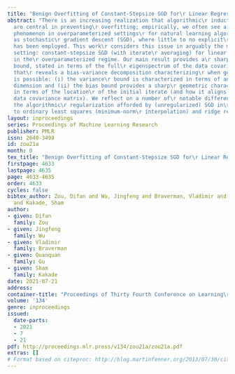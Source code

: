 ```yaml
---
title: "Benign Overfitting of Constant-Stepsize SGD for\r Linear Regression"
abstract: "There is an increasing realization that algorithmic\r inductive biases
  are central in preventing\r overfitting; empirically, we often see a benign\r overfitting
  phenomenon in overparameterized settings\r for natural learning algorithms, such
  as stochastic\r gradient descent (SGD), where little to no explicit\r regularization
  has been employed. This work\r considers this issue in arguably the most basic\r
  setting: constant-stepsize SGD (with iterate\r averaging) for linear regression
  in the\r overparameterized regime. Our main result provides a\r sharp excess risk
  bound, stated in terms of the full\r eigenspectrum of the data covariance matrix,
  that\r reveals a bias-variance decomposition characterizing\r when generalization
  is possible: (i) the variance\r bound is characterized in terms of an effective\r
  dimension and (ii) the bias bound provides a sharp\r geometric characterization
  in terms of the location\r of the initial iterate (and how it aligns with the\r
  data covariance matrix). We reflect on a number of\r notable differences between
  the algorithmic\r regularization afforded by (unregularized) SGD in\r comparison
  to ordinary least squares (minimum-norm\r interpolation) and ridge regression."
layout: inproceedings
series: Proceedings of Machine Learning Research
publisher: PMLR
issn: 2640-3498
id: zou21a
month: 0
tex_title: "Benign Overfitting of Constant-Stepsize SGD for\r Linear Regression"
firstpage: 4633
lastpage: 4635
page: 4633-4635
order: 4633
cycles: false
bibtex_author: Zou, Difan and Wu, Jingfeng and Braverman, Vladimir and Gu, Quanquan
  and Kakade, Sham
author:
- given: Difan
  family: Zou
- given: Jingfeng
  family: Wu
- given: Vladimir
  family: Braverman
- given: Quanquan
  family: Gu
- given: Sham
  family: Kakade
date: 2021-07-21
address:
container-title: "Proceedings of Thirty Fourth Conference on Learning\r Theory"
volume: '134'
genre: inproceedings
issued:
  date-parts:
  - 2021
  - 7
  - 21
pdf: http://proceedings.mlr.press/v134/zou21a/zou21a.pdf
extras: []
# Format based on citeproc: http://blog.martinfenner.org/2013/07/30/citeproc-yaml-for-bibliographies/
---
```

